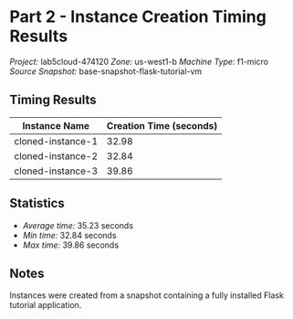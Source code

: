 # Part 2 - Instance Creation Timing Results

*Project:* lab5cloud-474120
*Zone:* us-west1-b
*Machine Type:* f1-micro
*Source Snapshot:* base-snapshot-flask-tutorial-vm

## Timing Results

| Instance Name | Creation Time (seconds) |
|---------------|------------------------|
| cloned-instance-1 | 32.98 |
| cloned-instance-2 | 32.84 |
| cloned-instance-3 | 39.86 |

## Statistics

- *Average time:* 35.23 seconds
- *Min time:* 32.84 seconds
- *Max time:* 39.86 seconds

## Notes

Instances were created from a snapshot containing a fully installed Flask tutorial application.
